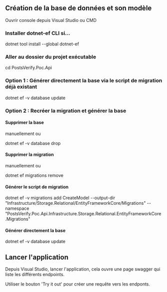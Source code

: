 ## Création de la base de données et son modèle

Ouvrir console depuis Visual Studio ou CMD

### Installer dotnet-ef CLI si...

dotnet tool install --global dotnet-ef

### Aller au dossier du projet exécutable

cd PostsVerify.Poc.Api

### Option 1 : Générer directement la base via le script de migration déjà existant

dotnet ef -v database update

### Option 2 : Recréer la migration et générer la base

#### Supprimer la base 

manuellement ou 

dotnet ef -v database drop

#### Supprimer la migration 

manuellement ou 

dotnet ef migrations remove

#### Générer le script de migration

dotnet ef -v migrations add CreateModel --output-dir "Infrastructure/Storage.Relational/EntityFrameworkCore/Migrations" --namespace "PostsVerify.Poc.Api.Infrastructure.Storage.Relational.EntityFrameworkCore.Migrations"

#### Générer directement la base

dotnet ef -v database update

## Lancer l'application

 Depuis Visual Studio, lancer l'application, cela ouvre une page swagger qui liste les différents endpoints.

 Utiliser le bouton 'Try it out' pour créer une requête vers les endponts.

